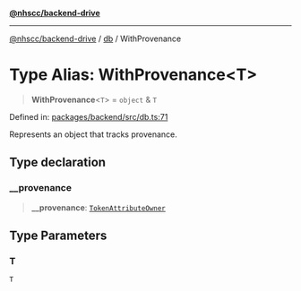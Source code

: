 [**@nhscc/backend-drive**](../../README.md)

***

[@nhscc/backend-drive](../../README.md) / [db](../README.md) / WithProvenance

# Type Alias: WithProvenance\<T\>

> **WithProvenance**\<`T`\> = `object` & `T`

Defined in: [packages/backend/src/db.ts:71](https://github.com/nhscc/drive.api.hscc.bdpa.org/blob/df5b4b7c72e05ed9c30cb0da8579abce7387b8fa/packages/backend/src/db.ts#L71)

Represents an object that tracks provenance.

## Type declaration

### \_\_provenance

> **\_\_provenance**: [`TokenAttributeOwner`](TokenAttributeOwner.md)

## Type Parameters

### T

`T`
